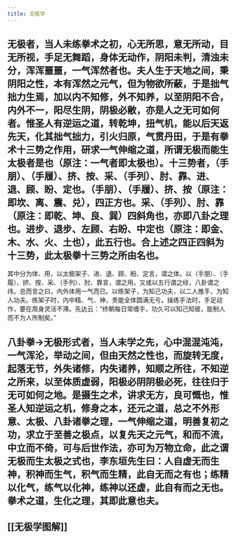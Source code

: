 ```yaml
---
title: 无极学
---
```


## 无极者，当人未练拳术之初，心无所思，意无所动，目无所视，手足无舞蹈，身体无动作，阴阳未判，清浊未分，浑浑噩噩，一气浑然者也。夫人生于天地之间，秉阴阳之性，本有浑然之元气，但为物欲所蔽，于是拙气拙力生焉，加以内不知修，外不知养，以至阴阳不合，内外不一，阳尽生阴，阴极必敝，亦是人之无可如何者。惟圣人有逆运之道，转乾坤，扭气机，能以后天返先天，化其拙气拙力，引火归原，气贯丹田，于是有拳术十三势之作用，研求一气伸缩之道，所谓无极而能生太极者是也（原注：一气者即太极也）。十三势者，（手朋）、（手履）、挤、按、采、（手列）、肘、靠、进、退、顾、盼、定也。（手朋）、（手履）、挤、按（原注：即坎、离、震、兑），四正方也。采、（手列）、肘、靠（原注：即乾、坤、良、巽）四斜角也，亦即八卦之理也。进步、退步、左顾、右盼、中定也（原注：即金、木、水、火、土也），此五行也。合上述之四正四斜为十三势，此太极拳十三势之所由名也。
其中分为体、用，以太极架子、进、退、顾、盼、定言，谓之体。以（手朋）、（手履）、挤、按、采、（手列）、肘、靠言，谓之用。又或以五行谓之经，八卦谓之纬。总而言之曰，内外体用一气而已。以练架子，为知己功夫，以二人推手，为知人功夫。练架子时，内中精、气、神，贵能全体圆满无亏。操练手法时，手足动作，要在周身灵活不滞。先达云：“终朝每日常缠手，功久可以知己知彼，能制人而不为人所制矣。”
## 八卦拳->无极形式者，当人未学之先，心中混混沌沌，一气浑沦，举动之间，但由天然之性也，而旋转无度，起落无节，外失诸修，内失诸养，知顺之所往，不知逆之所来，以至体质虚弱，阳极必阴阴极必死，往往归于无可如何之地。是摄生之术，讲求无方，良可慨也，惟圣人知逆运之机，修身之本，还元之道，总之不外形意、太极、八卦诸拳之理，一气伸缩之道，明善复初之功，求立于至善之极点，以复先天之元气，和而不流，中立而不倚，可与后世作法，亦可为万物立命，此之谓无极而生太极之式也，李东垣先生曰：人自虚无而生神，积神而生气，积气而生精，此自无而之有也；练精以化气，练气以化神，练神以还虚，此自有而之无也。拳术之道，生化之理，其即此意也夫。
## [[无极学图解]]
